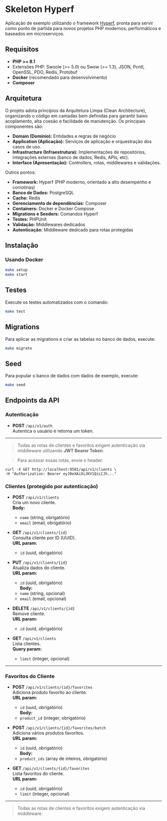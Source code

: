 # Skeleton Hyperf

Aplicação de exemplo utilizando o framework [Hyperf](https://hyperf.io/), pronta para servir como ponto de partida para novos projetos PHP modernos, performáticos e baseados em microserviços.

## Requisitos

- **PHP >= 8.1**
- Extensões PHP: Swoole (>= 5.0) ou Swow (>= 1.3), JSON, Pcntl, OpenSSL, PDO, Redis, Protobuf
- **Docker** (recomendado para desenvolvimento)
- **Composer**

## Arquitetura

O projeto adota princípios da Arquitetura Limpa (Clean Architecture), organizando o código em camadas bem definidas para garantir baixo acoplamento, alta coesão e facilidade de manutenção. Os principais componentes são:

- **Domain (Domínio):** Entidades e regras de negócio
- **Application (Aplicação):** Serviços de aplicação e orquestração dos casos de uso.
- **Infrastructure (Infraestrutura):** Implementações de repositórios, integrações externas (banco de dados, Redis, APIs, etc).
- **Interface (Apresentação):** Controllers, rotas, middlewares e validações.

Outros pontos:

- **Framework:** Hyperf (PHP moderno, orientado a alto desempenho e corrotinas)
- **Banco de Dados:** PostgreSQL
- **Cache:** Redis
- **Gerenciamento de dependências:** Composer
- **Containers:** Docker e Docker Compose
- **Migrations e Seeders:** Comandos Hyperf
- **Testes:** PHPUnit
- **Validação:** Middlewares dedicados
- **Autenticação:** Middleware dedicado para rotas protegidas

## Instalação

### Usando Docker

```bash
make setup
make start
```
## Testes

Execute os testes automatizados com o comando:

```bash
make test
```
## Migrations

Para aplicar as migrations e criar as tabelas no banco de dados, execute:

```bash
make migrate
```

## Seed

Para popular o banco de dados com dados de exemplo, execute:

```bash
make seed
```

## Endpoints da API

### Autenticação

- **POST** `/api/v1/auth`  
  Autentica o usuário e retorna um token.

---
> Todas as rotas de clientes e favoritos exigem autenticação via middleware utilizando **JWT Bearer Token**.

> Para acessar essas rotas, envie o header:
```http request
curl -X GET http://localhost:9501/api/v1/clients \
-H "Authorization: Bearer eyJ0eXAiOiJKV1QiLCJh..."
```
### Clientes (protegido por autenticação)

- **POST** `/api/v1/clients`  
  Cria um novo cliente.  
  **Body:**  
  - `name` (string, obrigatório)  
  - `email` (email, obrigatório)

- **GET** `/api/v1/clients/{id}`  
  Consulta cliente por ID (UUID).  
  **URL param:**  
  - `id` (uuid, obrigatório)

- **PUT** `/api/v1/clients/{id}`  
  Atualiza dados do cliente.  
  **URL param:**  
  - `id` (uuid, obrigatório)  
  **Body:**  
  - `name` (string, opcional)  
  - `email` (email, opcional)

- **DELETE** `/api/v1/clients/{id}`  
  Remove cliente.  
  **URL param:**  
  - `id` (uuid, obrigatório)

- **GET** `/api/v1/clients`  
  Lista clientes.  
  **Query param:**  
  - `limit` (integer, opcional)

---

### Favoritos do Cliente

- **POST** `/api/v1/clients/{id}/favorites`  
  Adiciona produto favorito ao cliente.  
  **URL param:**  
  - `id` (uuid, obrigatório)  
  **Body:**  
  - `product_id` (integer, obrigatório)

- **POST** `/api/v1/clients/{id}/favorites/batch`  
  Adiciona vários produtos favoritos.  
  **URL param:**  
  - `id` (uuid, obrigatório)  
  **Body:**  
  - `product_ids` (array de inteiros, obrigatório)

- **GET** `/api/v1/clients/{id}/favorites`  
  Lista favoritos do cliente.  
  **URL param:**  
  - `id` (uuid, obrigatório)  
  - `limit` (integer, opcional)

---

> Todas as rotas de clientes e favoritos exigem autenticação via middleware.